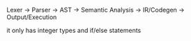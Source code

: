 Lexer → Parser → AST → Semantic Analysis → IR/Codegen → Output/Execution

it only has integer types and if/else statements